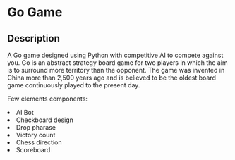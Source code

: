 # Go Game

## Description
<p> A Go game designed using Python with competitive AI to compete against you.
Go is an abstract strategy board game for two players in which the aim is to surround more territory than the opponent.
The game was invented in China more than 2,500 years ago and is believed to be the oldest board game continuously played to the present day. </p>
<p>Few elements components:</p>
<li>AI Bot</li>
<li>Checkboard design</li>
<li>Drop pharase</li>
<li>Victory count</li>
<li>Chess direction</li>
<li>Scoreboard</li>
